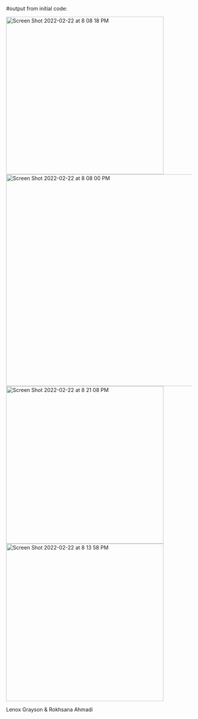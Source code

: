 #output from initial code:

<img width="427" alt="Screen Shot 2022-02-22 at 8 08 18 PM" src="https://user-images.githubusercontent.com/63032682/155246167-78acd267-5be4-4b9b-a4bd-f7802b0f2d50.png">
<img width="574" alt="Screen Shot 2022-02-22 at 8 08 00 PM" src="https://user-images.githubusercontent.com/63032682/155246168-e9afbc69-3670-41bd-9caf-696cd1485074.png">
<img width="427" alt="Screen Shot 2022-02-22 at 8 21 08 PM" src="https://user-images.githubusercontent.com/63032682/155247197-6813e3ac-9179-4a73-a0d8-8da2074a5377.png">
<img width="427" alt="Screen Shot 2022-02-22 at 8 13 58 PM" src="https://user-images.githubusercontent.com/63032682/155246551-953ee30e-a479-4b5b-9915-4f0f513de739.png">

Lenox Grayson & Rokhsana Ahmadi

